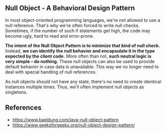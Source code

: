 ## Null Object - A Behavioral Design Pattern

In most object-oriented programming languages, we're not allowed to use a null reference. That's why we're often forced to write null checks.
Sometimes, if the number of such if statements get high, the code may become ugly, hard to read and error-prone.

**The intent of the Null Object Pattern is to minimize that kind of null check.**
Instead, **we can identify the null behavior and encapsulate it in the type expected by the client code.** More often than not, **such neutral logic is very simple – do nothing.**
These null objects can also be used to provide default behavior in case data is unavailable.
This way we no longer need to deal with special handling of null references.

As null objects should not have any state, there's no need to create identical instances multiple times. Thus, we'll often implement null objects as singletons.

## References

* https://www.baeldung.com/java-null-object-pattern
* https://www.geeksforgeeks.org/null-object-design-pattern/
